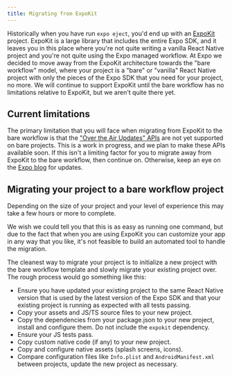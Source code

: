 ```yaml
---
title: Migrating from ExpoKit
---
```


Historically when you have run `expo eject`, you'd end up with an [ExpoKit](../../expokit/overview) project. ExpoKit is a large library that includes the entire Expo SDK, and it leaves you in this place where you're not quite writing a vanilla React Native project and you're not quite using the Expo managed workflow. At Expo we decided to move away from the ExpoKit architecture towards the "bare workflow" model, where your project is a "bare" or "vanilla" React Native project with only the pieces of the Expo SDK that you need for your project, no more. We will continue to support ExpoKit until the bare workflow has no limitations relative to ExpoKit, but we aren't quite there yet.

## Current limitations

The primary limitation that you will face when migrating from ExpoKit to the bare workflow is that the ["Over the Air Updates" APIs](../../guides/configuring-ota-updates/) are not yet supported on bare projects. This is a work in progress, and we plan to make these APIs available soon. If this isn't a limiting factor for you to migrate away from ExpoKit to the bare workflow, then continue on. Otherwise, keep an eye on the [Expo blog](https://blog.expo.io/) for updates.

## Migrating your project to a bare workflow project

Depending on the size of your project and your level of experience this may take a few hours or more to complete.

We wish we could tell you that this is as easy as running one command, but due to the fact that when you are using ExpoKit you can customize your app in any way that you like, it's not feasible to build an automated tool to handle the migration.

The cleanest way to migrate your project is to initialize a new project with the bare workflow template and slowly migrate your existing project over. The rough process would go something like this:

- Ensure you have updated your existing project to the same React Native version that is used by the latest version of the Expo SDK and that your existing project is running as expected with all tests passing.
- Copy your assets and JS/TS source files to your new project.
- Copy the dependencies from your package.json to your new project, install and configure them. Do not include the `expokit` dependency.
- Ensure your JS tests pass.
- Copy custom native code (if any) to your new project.
- Copy and configure native assets (splash screens, icons).
- Compare configuration files like `Info.plist` and `AndroidManifest.xml` between projects, update the new project as necessary.
